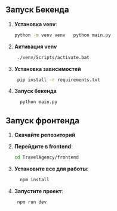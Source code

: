 ## Запуск Бекенда

1.  **Установка venv**:
     ```bash
     python -m venv venv   python main.py
     ```
2. **Активация venv**
    ```bash
     ./venv/Scripts/activate.bat
    ```
3. **Установка зависимостей**
    ```bash
     pip install -r requirements.txt
    ```
4. **Запуск бекенда**
    ```bash
      python main.py
    ```

## Запуск фронтенда

1. **Скачайте репозиторий**

2.  **Перейдите в frontend**:
     ```bash
     cd TravelAgency/frontend
     ```
3. **Установите все для работы**:
   ```bash
     npm install
     ```
4. **Запустите проект**:
    ```bash
     npm run dev
     ```

